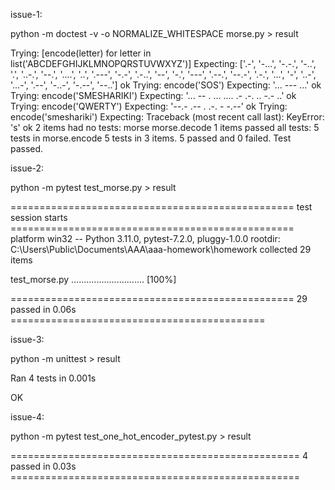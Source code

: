 issue-1:

python -m doctest -v -o NORMALIZE_WHITESPACE morse.py > result

Trying:
    [encode(letter) for letter in list('ABCDEFGHIJKLMNOPQRSTUVWXYZ')]
Expecting:
    ['.-',  '-...',  '-.-.', '-..', '.',  '..-.', '--.', '....', '..', '.---', '-.-', '.-..', '--', '-.', '---', '.--.', '--.-', '.-.', '...', '-', '..-', '...-', '.--', '-..-', '-.--', '--..']
ok
Trying:
    encode('SOS')
Expecting:
    '... --- ...'
ok
Trying:
    encode('SMESHARIKI')
Expecting:
    '... -- . ... .... .- .-. .. -.- ..'
ok
Trying:
    encode('QWERTY')
Expecting:
    '--.- .-- . .-. - -.--'
ok
Trying:
    encode('smeshariki')
Expecting:
    Traceback (most recent call last):
    KeyError: 's'
ok
2 items had no tests:
    morse
    morse.decode
1 items passed all tests:
   5 tests in morse.encode
5 tests in 3 items.
5 passed and 0 failed.
Test passed.

issue-2:

python -m pytest test_morse.py > result

================================================= test session starts =================================================
platform win32 -- Python 3.11.0, pytest-7.2.0, pluggy-1.0.0
rootdir: C:\Users\Public\Documents\AAA\aaa-homework\homework
collected 29 items

test_morse.py .............................                                                                      [100%]

================================================= 29 passed in 0.06s ============================================

issue-3:

python -m unittest > result

Ran 4 tests in 0.001s

OK

issue-4:

python -m pytest test_one_hot_encoder_pytest.py > result

================================================== 4 passed in 0.03s ==================================================